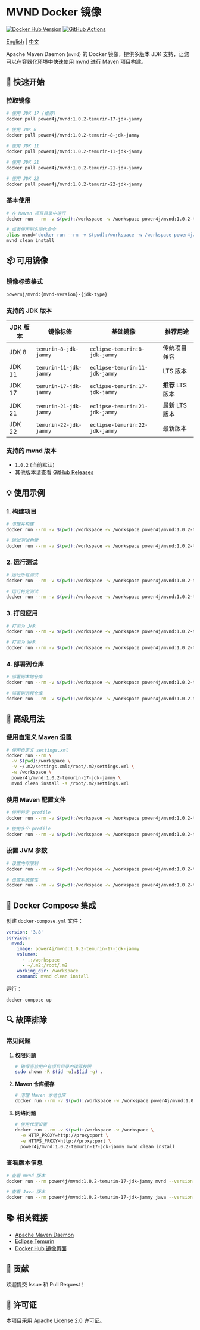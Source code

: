 # MVND Docker 镜像

[![Docker Hub Version](https://img.shields.io/docker/v/power4j/mvnd?label=Docker%20Hub)](https://hub.docker.com/r/power4j/mvnd)
[![GitHub Actions](https://img.shields.io/github/actions/workflow/status/power4j/maven-daemon-docker/platform-build.yml?branch=main)](https://github.com/power4j/maven-daemon-docker/actions)

[English](README.md) | [中文](README.zh-CN.md)

Apache Maven Daemon (`mvnd`) 的 Docker 镜像，提供多版本 JDK 支持，让您可以在容器化环境中快速使用 mvnd 进行 Maven 项目构建。

## 🚀 快速开始

### 拉取镜像

```bash
# 使用 JDK 17 (推荐)
docker pull power4j/mvnd:1.0.2-temurin-17-jdk-jammy

# 使用 JDK 8
docker pull power4j/mvnd:1.0.2-temurin-8-jdk-jammy

# 使用 JDK 11
docker pull power4j/mvnd:1.0.2-temurin-11-jdk-jammy

# 使用 JDK 21
docker pull power4j/mvnd:1.0.2-temurin-21-jdk-jammy

# 使用 JDK 22
docker pull power4j/mvnd:1.0.2-temurin-22-jdk-jammy
```

### 基本使用

```bash
# 在 Maven 项目目录中运行
docker run --rm -v $(pwd):/workspace -w /workspace power4j/mvnd:1.0.2-temurin-17-jdk-jammy mvnd clean install

# 或者使用别名简化命令
alias mvnd='docker run --rm -v $(pwd):/workspace -w /workspace power4j/mvnd:1.0.2-temurin-17-jdk-jammy mvnd'
mvnd clean install
```

## 📦 可用镜像

### 镜像标签格式

```
power4j/mvnd:{mvnd-version}-{jdk-type}
```

### 支持的 JDK 版本

| JDK 版本 | 镜像标签 | 基础镜像 | 推荐用途 |
|---------|---------|---------|---------|
| JDK 8 | `temurin-8-jdk-jammy` | `eclipse-temurin:8-jdk-jammy` | 传统项目兼容 |
| JDK 11 | `temurin-11-jdk-jammy` | `eclipse-temurin:11-jdk-jammy` | LTS 版本 |
| JDK 17 | `temurin-17-jdk-jammy` | `eclipse-temurin:17-jdk-jammy` | **推荐** LTS 版本 |
| JDK 21 | `temurin-21-jdk-jammy` | `eclipse-temurin:21-jdk-jammy` | 最新 LTS 版本 |
| JDK 22 | `temurin-22-jdk-jammy` | `eclipse-temurin:22-jdk-jammy` | 最新版本 |

### 支持的 mvnd 版本

- `1.0.2` (当前默认)
- 其他版本请查看 [GitHub Releases](https://github.com/apache/maven-mvnd/releases)

## 💡 使用示例

### 1. 构建项目

```bash
# 清理并构建
docker run --rm -v $(pwd):/workspace -w /workspace power4j/mvnd:1.0.2-temurin-17-jdk-jammy mvnd clean install

# 跳过测试构建
docker run --rm -v $(pwd):/workspace -w /workspace power4j/mvnd:1.0.2-temurin-17-jdk-jammy mvnd clean install -DskipTests
```

### 2. 运行测试

```bash
# 运行所有测试
docker run --rm -v $(pwd):/workspace -w /workspace power4j/mvnd:1.0.2-temurin-17-jdk-jammy mvnd test

# 运行特定测试
docker run --rm -v $(pwd):/workspace -w /workspace power4j/mvnd:1.0.2-temurin-17-jdk-jammy mvnd test -Dtest=MyTestClass
```

### 3. 打包应用

```bash
# 打包为 JAR
docker run --rm -v $(pwd):/workspace -w /workspace power4j/mvnd:1.0.2-temurin-17-jdk-jammy mvnd package

# 打包为 WAR
docker run --rm -v $(pwd):/workspace -w /workspace power4j/mvnd:1.0.2-temurin-17-jdk-jammy mvnd package -Pwar
```

### 4. 部署到仓库

```bash
# 部署到本地仓库
docker run --rm -v $(pwd):/workspace -w /workspace power4j/mvnd:1.0.2-temurin-17-jdk-jammy mvnd deploy

# 部署到远程仓库
docker run --rm -v $(pwd):/workspace -w /workspace power4j/mvnd:1.0.2-temurin-17-jdk-jammy mvnd deploy -DaltDeploymentRepository=remote-repo::default::https://your-repo.com
```

## 🔧 高级用法

### 使用自定义 Maven 设置

```bash
# 使用自定义 settings.xml
docker run --rm \
  -v $(pwd):/workspace \
  -v ~/.m2/settings.xml:/root/.m2/settings.xml \
  -w /workspace \
  power4j/mvnd:1.0.2-temurin-17-jdk-jammy \
  mvnd clean install -s /root/.m2/settings.xml
```

### 使用 Maven 配置文件

```bash
# 使用特定 profile
docker run --rm -v $(pwd):/workspace -w /workspace power4j/mvnd:1.0.2-temurin-17-jdk-jammy mvnd clean install -Pproduction

# 使用多个 profile
docker run --rm -v $(pwd):/workspace -w /workspace power4j/mvnd:1.0.2-temurin-17-jdk-jammy mvnd clean install -Pdev,test
```

### 设置 JVM 参数

```bash
# 设置内存限制
docker run --rm -v $(pwd):/workspace -w /workspace power4j/mvnd:1.0.2-temurin-17-jdk-jammy mvnd clean install -Dmvnd.jvmargs="-Xmx2g -Xms1g"

# 设置系统属性
docker run --rm -v $(pwd):/workspace -w /workspace power4j/mvnd:1.0.2-temurin-17-jdk-jammy mvnd clean install -Dspring.profiles.active=prod
```

## 🐳 Docker Compose 集成

创建 `docker-compose.yml` 文件：

```yaml
version: '3.8'
services:
  mvnd:
    image: power4j/mvnd:1.0.2-temurin-17-jdk-jammy
    volumes:
      - .:/workspace
      - ~/.m2:/root/.m2
    working_dir: /workspace
    command: mvnd clean install
```

运行：

```bash
docker-compose up
```

## 🔍 故障排除

### 常见问题

1. **权限问题**
   ```bash
   # 确保当前用户有项目目录的读写权限
   sudo chown -R $(id -u):$(id -g) .
   ```

2. **Maven 仓库缓存**
   ```bash
   # 清理 Maven 本地仓库
   docker run --rm -v $(pwd):/workspace -w /workspace power4j/mvnd:1.0.2-temurin-17-jdk-jammy mvnd clean
   ```

3. **网络问题**
   ```bash
   # 使用代理设置
   docker run --rm -v $(pwd):/workspace -w /workspace \
     -e HTTP_PROXY=http://proxy:port \
     -e HTTPS_PROXY=http://proxy:port \
     power4j/mvnd:1.0.2-temurin-17-jdk-jammy mvnd clean install
   ```

### 查看版本信息

```bash
# 查看 mvnd 版本
docker run --rm power4j/mvnd:1.0.2-temurin-17-jdk-jammy mvnd --version

# 查看 Java 版本
docker run --rm power4j/mvnd:1.0.2-temurin-17-jdk-jammy java --version
```

## 📚 相关链接

- [Apache Maven Daemon](https://github.com/apache/maven-mvnd)
- [Eclipse Temurin](https://adoptium.net/)
- [Docker Hub 镜像页面](https://hub.docker.com/r/power4j/mvnd)

## 🤝 贡献

欢迎提交 Issue 和 Pull Request！

## 📄 许可证

本项目采用 Apache License 2.0 许可证。 